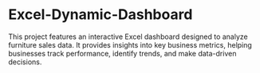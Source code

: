 # Excel-Dynamic-Dashboard
This project features an interactive Excel dashboard designed to analyze furniture sales data. It provides insights into key business metrics, helping businesses track performance, identify trends, and make data-driven decisions.
